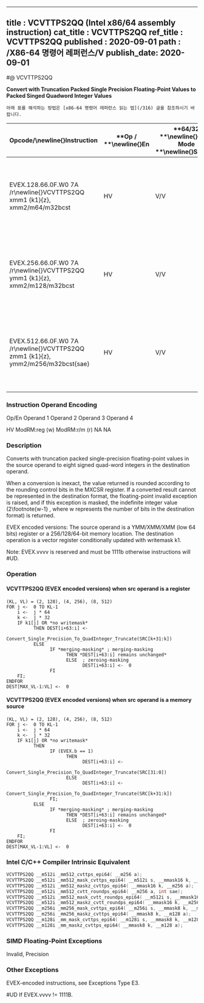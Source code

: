 ----------------------------
title : VCVTTPS2QQ (Intel x86/64 assembly instruction)
cat_title : VCVTTPS2QQ
ref_title : VCVTTPS2QQ
published : 2020-09-01
path : /X86-64 명령어 레퍼런스/V
publish_date: 2020-09-01
----------------------------


#@ VCVTTPS2QQ

**Convert with Truncation Packed Single Precision Floating-Point Values to Packed Singed Quadword Integer Values**

```lec-info
아래 표를 해석하는 방법은 [x86-64 명령어 레퍼런스 읽는 법](/316) 글을 참조하시기 바랍니다.
```

|**Opcode/**\newline{}**Instruction**|**Op / **\newline{}**En**|**64/32 **\newline{}**bit Mode **\newline{}**Support**|**CPUID **\newline{}**Feature **\newline{}**Flag**|**Description**|
|------------------------------------|-------------------------|------------------------------------------------------|--------------------------------------------------|---------------|
|EVEX.128.66.0F.W0 7A /r\newline{}VCVTTPS2QQ xmm1 {k1}{z}, xmm2/m64/m32bcst|HV|V/V|AVX512VL\newline{}AVX512DQ|Convert two packed single precision floating-point values from xmm2/m64/m32bcst to two packed signed quadword values in xmm1 using truncation subject to writemask k1.|
|EVEX.256.66.0F.W0 7A /r\newline{}VCVTTPS2QQ ymm1 {k1}{z}, xmm2/m128/m32bcst|HV|V/V|AVX512VL\newline{}AVX512DQ|Convert four packed single precision floating-point values from xmm2/m128/m32bcst to four packed signed quadword values in ymm1 using truncation subject to writemask k1.|
|EVEX.512.66.0F.W0 7A /r\newline{}VCVTTPS2QQ zmm1 {k1}{z}, ymm2/m256/m32bcst{sae}|HV|V/V|AVX512DQ|Convert eight packed single precision floating-point values from ymm2/m256/m32bcst to eight packed signed quadword values in zmm1 using truncation subject to writemask k1.|
###                                                        Instruction Operand Encoding


Op/En Operand 1 Operand 2 Operand 3 Operand 4

 HV ModRM:reg (w) ModRM:r/m (r) NA NA

### Description


Converts with truncation packed single-precision floating-point values in the source operand to eight signed quad-word integers in the destination operand.

When a conversion is inexact, the value returned is rounded according to the rounding control bits in the MXCSR register. If a converted result cannot be represented in the destination format, the floating-point invalid exception is raised, and if this exception is masked, the indefinite integer value (2\footnote{w-1} , where w represents the number of bits in the destination format) is returned.

EVEX encoded versions: The source operand is a YMM/XMM/XMM (low 64 bits) register or a 256/128/64-bit memory location. The destination operation is a vector register conditionally updated with writemask k1. 

Note: EVEX.vvvv is reserved and must be 1111b otherwise instructions will #UD.


### Operation
#### VCVTTPS2QQ (EVEX encoded versions) when src operand is a register
```info-verb
(KL, VL) = (2, 128), (4, 256), (8, 512)
FOR j <-  0 TO KL-1
    i <-  j * 64
    k <-  j * 32
    IF k1[j] OR *no writemask*
          THEN DEST[i+63:i] <-
                Convert_Single_Precision_To_QuadInteger_Truncate(SRC[k+31:k])
          ELSE 
                IF *merging-masking* ; merging-masking
                      THEN *DEST[i+63:i] remains unchanged*
                      ELSE  ; zeroing-masking
                            DEST[i+63:i] <-  0
                FI
    FI;
ENDFOR
DEST[MAX_VL-1:VL] <-  0
```
#### VCVTTPS2QQ (EVEX encoded versions) when src operand is a memory source
```info-verb
(KL, VL) = (2, 128), (4, 256), (8, 512)
FOR j <-  0 TO KL-1
    i <-  j * 64
    k <-  j * 32
    IF k1[j] OR *no writemask*
          THEN 
                IF (EVEX.b == 1) 
                      THEN
                            DEST[i+63:i] <-
                Convert_Single_Precision_To_QuadInteger_Truncate(SRC[31:0])
                      ELSE 
                            DEST[i+63:i] <-
                Convert_Single_Precision_To_QuadInteger_Truncate(SRC[k+31:k])
                FI;
          ELSE 
                IF *merging-masking* ; merging-masking
                      THEN *DEST[i+63:i] remains unchanged*
                      ELSE  ; zeroing-masking
                            DEST[i+63:i] <-  0
                FI
    FI;
ENDFOR
DEST[MAX_VL-1:VL] <-  0
```

### Intel C/C++ Compiler Intrinsic Equivalent

```cpp
VCVTTPS2QQ __m512i _mm512_cvttps_epi64( __m256 a);
VCVTTPS2QQ __m512i _mm512_mask_cvttps_epi64( __m512i s, __mmask16 k, __m256 a);
VCVTTPS2QQ __m512i _mm512_maskz_cvttps_epi64( __mmask16 k, __m256 a);
VCVTTPS2QQ __m512i _mm512_cvtt_roundps_epi64( __m256 a, int sae);
VCVTTPS2QQ __m512i _mm512_mask_cvtt_roundps_epi64( __m512i s, __mmask16 k, __m256 a, int sae);
VCVTTPS2QQ __m512i _mm512_maskz_cvtt_roundps_epi64( __mmask16 k, __m256 a, int sae);
VCVTTPS2QQ __m256i _mm256_mask_cvttps_epi64( __m256i s, __mmask8 k, __m128 a);
VCVTTPS2QQ __m256i _mm256_maskz_cvttps_epi64( __mmask8 k, __m128 a);
VCVTTPS2QQ __m128i _mm_mask_cvttps_epi64( __m128i s, __mmask8 k, __m128 a);
VCVTTPS2QQ __m128i _mm_maskz_cvttps_epi64( __mmask8 k, __m128 a);
```
### SIMD Floating-Point Exceptions


Invalid, Precision

### Other Exceptions


EVEX-encoded instructions, see Exceptions Type E3.

#UD If EVEX.vvvv != 1111B.

